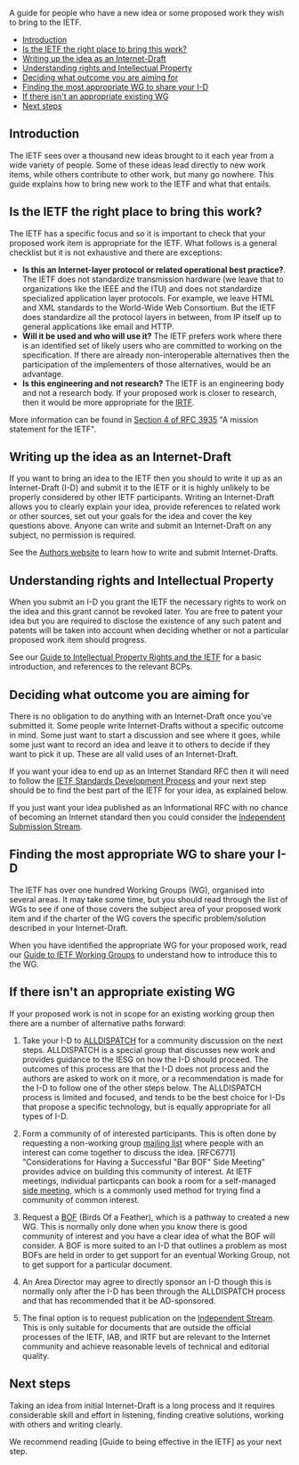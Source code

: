 A guide for people who have a new idea or some proposed work they wish to bring to the IETF.

* <a href="#introduction">Introduction</a>
* <a href="#checklist">Is the IETF the right place to bring this work?</a>
* <a href="#internet-drafts">Writing up the idea as an Internet-Draft</a>
* <a href="#rights">Understanding rights and Intellectual Property</a>
* <a href="#aims">Deciding what outcome you are aiming for</a>
* <a href="#appropriate-part">Finding the most appropriate WG to share your I-D</a>
* <a href="#no-existing-wg">If there isn't an appropriate existing WG</a>
* <a href="#next-steps">Next steps</a>

## <a id="introduction">Introduction</a>
The IETF sees over a thousand new ideas brought to it each year from a wide variety of people. Some of these ideas lead directly to new work items, while others contribute to other work, but many go nowhere. This guide explains how to bring new work to the IETF and what that entails.

## <a id="checklist">Is the IETF the right place to bring this work?</a>
The IETF has a specific focus and so it is important to check that your proposed work item is appropriate for the IETF. What follows is a general checklist but it is not exhaustive and there are exceptions:

* **Is this an Internet-layer protocol or related operational best practice?**.  The IETF does not standardize transmission hardware (we leave that to organizations like the IEEE and the ITU) and does not standardize specialized application layer protocols. For example, we leave HTML and XML standards to the World-Wide Web Consortium. But the IETF does standardize all the protocol layers in between, from IP itself up to general applications like email and HTTP.
* **Will it be used and who will use it?**  The IETF prefers work where there is an identified set of likely users who are committed to working on the specification. If there are already non-interoperable alternatives then the participation of the implementers of those alternatives, would be an advantage.
* **Is this engineering and not research?** The IETF is an engineering body and not a research body. If your proposed work is closer to research, then it would be more appropriate for the [IRTF](https://www.irtf.org).

More information can be found in [Section 4 of RFC 3935](https://datatracker.ietf.org/doc/html/rfc3935#section-4) "A mission statement for the IETF".

## <a id="internet-drafts">Writing up the idea as an Internet-Draft</a>
If you want to bring an idea to the IETF then you should to write it up as an Internet-Draft (I-D) and submit it to the IETF or it is highly unlikely to be properly considered by other IETF participants. Writing an Internet-Draft allows you to clearly explain your idea, provide references to related work or other sources, set out your goals for the idea and cover the key questions above.  Anyone can write and submit an Internet-Draft on any subject, no permission is required.

See the [Authors website](https://authors.ietf.org) to learn how to write and submit Internet-Drafts.

## <a id="rights">Understanding rights and Intellectual Property</a>
When you submit an I-D you grant the IETF the necessary rights to work on the idea and this grant cannot be revoked later. You are free to patent your idea but you are required to disclose the existence of any such patent and patents will be taken into account when deciding whether or not a particular proposed work item should progress.  

See our [Guide to Intellectual Property Rights and the IETF](https://www.ietf.org/process/ipr/) for a basic introduction, and references to the relevant BCPs.

## <a id="aims">Deciding what outcome you are aiming for</a>
There is no obligation to do anything with an Internet-Draft once you've submitted it. Some people write Internet-Drafts without a specific outcome in mind. Some just want to start a discussion and see where it goes, while some just want to record an idea and leave it to others to decide if they want to pick it up. These are all valid uses of an Internet-Draft.

If you want your idea to end up as an Internet Standard RFC then it will need to follow the [IETF Standards Development Process](https://www.ietf.org/process/process/) and your next step should be to find the best part of the IETF for your idea, as explained below.

If you just want your idea published as an Informational RFC with no chance of becoming an Internet standard then you could consider the [Independent Submission Stream](https://www.rfc-editor.org/about/independent/).

## <a id="appropriate-part">Finding the most appropriate WG to share your I-D</a>
The IETF has over one hundred Working Groups (WG), organised into several areas.  It may take some time, but you should read through the list of WGs to see if one of those covers the subject area of your proposed work item and if the charter of the WG covers the specific problem/solution described in your Internet-Draft.

When you have identified the appropriate WG for your proposed work, read our [Guide to IETF Working Groups](https://www.ietf.org/process/wgs/) to understand how to introduce this to the WG.

## <a id="no-existing-wg">If there isn't an appropriate existing WG</a>
If your proposed work is not in scope for an existing working group then there are a number of alternative paths forward:

1. Take your I-D to [ALLDISPATCH](https://datatracker.ietf.org/group/alldispatch/about/) for a community discussion on the next steps.  ALLDISPATCH is a special group that discusses new work and provides guidance to the IESG on how the I-D should proceed.  The outcomes of this process are that the I-D does not process and the authors are asked to work on it more, or a recommendation is made for the I-D to follow one of the other steps below. The ALLDISPATCH process is limited and focused, and tends to be the best choice for I-Ds that propose a specific technology, but is equally appropriate for all types of I-D. 

2. Form a community of of interested participants.  This is often done by requesting a non-working group [mailing list](https://www.ietf.org/how/lists/) where people with an interest can come together to discuss the idea. [RFC6771] "Considerations for Having a Successful "Bar BOF" Side Meeting" provides advice on building this community of interest. At IETF meetings, individual particpants can book a room for a self-managed [side meeting](https://www.ietf.org/meeting/side-meetings/), which is a commonly used method for trying find a community of common interest.

3. Request a [BOF](https://www.ietf.org/process/bofs/) (Birds Of a Feather), which is a pathway to created a new WG. This is normally only done when you know there is good community of interest and you have a clear idea of what the BOF will consider.  A BOF is more suited to an I-D that outlines a problem as most BOFs are held in order to get support for an eventual Working Group, not to get support for a particular document.

4. An Area Director may agree to directly sponsor an I-D though this is normally only after the I-D has been through the ALLDISPATCH process and that has recommended that it be AD-sponsored.

5. The final option is to request publication on the [Independent Stream](https://www.rfc-editor.org/about/independent/). This is only suitable for documents that are outside the official processes of the IETF, IAB, and IRTF but are relevant to the Internet community and achieve reasonable levels of technical and editorial quality.

## <a id="next-steps">Next steps</a>
Taking an idea from initial Internet-Draft is a long process and it requires considerable skill and effort in listening, finding creative solutions, working with others and writing clearly.

We recommend reading [Guide to being effective in the IETF] as your next step.